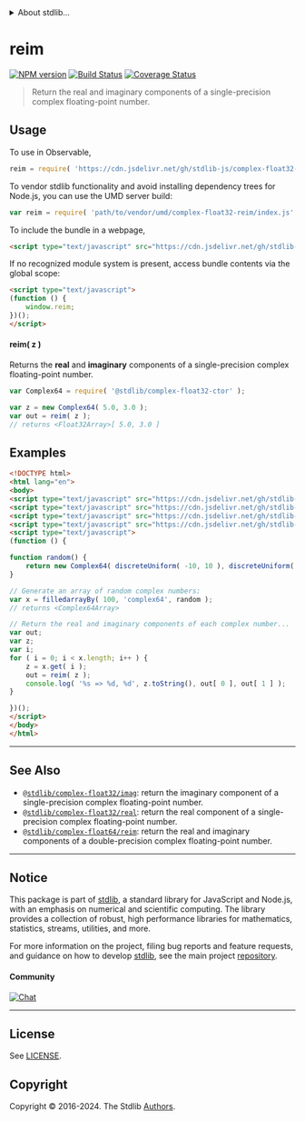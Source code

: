 <!--

@license Apache-2.0

Copyright (c) 2021 The Stdlib Authors.

Licensed under the Apache License, Version 2.0 (the "License");
you may not use this file except in compliance with the License.
You may obtain a copy of the License at

   http://www.apache.org/licenses/LICENSE-2.0

Unless required by applicable law or agreed to in writing, software
distributed under the License is distributed on an "AS IS" BASIS,
WITHOUT WARRANTIES OR CONDITIONS OF ANY KIND, either express or implied.
See the License for the specific language governing permissions and
limitations under the License.

-->


<details>
  <summary>
    About stdlib...
  </summary>
  <p>We believe in a future in which the web is a preferred environment for numerical computation. To help realize this future, we've built stdlib. stdlib is a standard library, with an emphasis on numerical and scientific computation, written in JavaScript (and C) for execution in browsers and in Node.js.</p>
  <p>The library is fully decomposable, being architected in such a way that you can swap out and mix and match APIs and functionality to cater to your exact preferences and use cases.</p>
  <p>When you use stdlib, you can be absolutely certain that you are using the most thorough, rigorous, well-written, studied, documented, tested, measured, and high-quality code out there.</p>
  <p>To join us in bringing numerical computing to the web, get started by checking us out on <a href="https://github.com/stdlib-js/stdlib">GitHub</a>, and please consider <a href="https://opencollective.com/stdlib">financially supporting stdlib</a>. We greatly appreciate your continued support!</p>
</details>

# reim

[![NPM version][npm-image]][npm-url] [![Build Status][test-image]][test-url] [![Coverage Status][coverage-image]][coverage-url] <!-- [![dependencies][dependencies-image]][dependencies-url] -->

> Return the real and imaginary components of a single-precision complex floating-point number.

<!-- Section to include introductory text. Make sure to keep an empty line after the intro `section` element and another before the `/section` close. -->

<section class="intro">

</section>

<!-- /.intro -->

<!-- Package usage documentation. -->



<section class="usage">

## Usage

To use in Observable,

```javascript
reim = require( 'https://cdn.jsdelivr.net/gh/stdlib-js/complex-float32-reim@umd/browser.js' )
```

To vendor stdlib functionality and avoid installing dependency trees for Node.js, you can use the UMD server build:

```javascript
var reim = require( 'path/to/vendor/umd/complex-float32-reim/index.js' )
```

To include the bundle in a webpage,

```html
<script type="text/javascript" src="https://cdn.jsdelivr.net/gh/stdlib-js/complex-float32-reim@umd/browser.js"></script>
```

If no recognized module system is present, access bundle contents via the global scope:

```html
<script type="text/javascript">
(function () {
    window.reim;
})();
</script>
```

#### reim( z )

Returns the **real** and **imaginary** components of a single-precision complex floating-point number.

```javascript
var Complex64 = require( '@stdlib/complex-float32-ctor' );

var z = new Complex64( 5.0, 3.0 );
var out = reim( z );
// returns <Float32Array>[ 5.0, 3.0 ]
```

</section>

<!-- /.usage -->

<!-- Package usage notes. Make sure to keep an empty line after the `section` element and another before the `/section` close. -->

<section class="notes">

</section>

<!-- /.notes -->

<!-- Package usage examples. -->

<section class="examples">

## Examples

<!-- eslint-disable max-len -->

<!-- eslint no-undef: "error" -->

```html
<!DOCTYPE html>
<html lang="en">
<body>
<script type="text/javascript" src="https://cdn.jsdelivr.net/gh/stdlib-js/complex-float32-ctor@umd/browser.js"></script>
<script type="text/javascript" src="https://cdn.jsdelivr.net/gh/stdlib-js/random-base-discrete-uniform@umd/browser.js"></script>
<script type="text/javascript" src="https://cdn.jsdelivr.net/gh/stdlib-js/array-filled-by@umd/browser.js"></script>
<script type="text/javascript" src="https://cdn.jsdelivr.net/gh/stdlib-js/complex-float32-reim@umd/browser.js"></script>
<script type="text/javascript">
(function () {

function random() {
    return new Complex64( discreteUniform( -10, 10 ), discreteUniform( -10, 10 ) );
}

// Generate an array of random complex numbers:
var x = filledarrayBy( 100, 'complex64', random );
// returns <Complex64Array>

// Return the real and imaginary components of each complex number...
var out;
var z;
var i;
for ( i = 0; i < x.length; i++ ) {
    z = x.get( i );
    out = reim( z );
    console.log( '%s => %d, %d', z.toString(), out[ 0 ], out[ 1 ] );
}

})();
</script>
</body>
</html>
```

</section>

<!-- /.examples -->

<!-- C interface documentation. -->



<!-- Section to include cited references. If references are included, add a horizontal rule *before* the section. Make sure to keep an empty line after the `section` element and another before the `/section` close. -->

<section class="references">

</section>

<!-- /.references -->

<!-- Section for related `stdlib` packages. Do not manually edit this section, as it is automatically populated. -->

<section class="related">

* * *

## See Also

-   <span class="package-name">[`@stdlib/complex-float32/imag`][@stdlib/complex/float32/imag]</span><span class="delimiter">: </span><span class="description">return the imaginary component of a single-precision complex floating-point number.</span>
-   <span class="package-name">[`@stdlib/complex-float32/real`][@stdlib/complex/float32/real]</span><span class="delimiter">: </span><span class="description">return the real component of a single-precision complex floating-point number.</span>
-   <span class="package-name">[`@stdlib/complex-float64/reim`][@stdlib/complex/float64/reim]</span><span class="delimiter">: </span><span class="description">return the real and imaginary components of a double-precision complex floating-point number.</span>

</section>

<!-- /.related -->

<!-- Section for all links. Make sure to keep an empty line after the `section` element and another before the `/section` close. -->


<section class="main-repo" >

* * *

## Notice

This package is part of [stdlib][stdlib], a standard library for JavaScript and Node.js, with an emphasis on numerical and scientific computing. The library provides a collection of robust, high performance libraries for mathematics, statistics, streams, utilities, and more.

For more information on the project, filing bug reports and feature requests, and guidance on how to develop [stdlib][stdlib], see the main project [repository][stdlib].

#### Community

[![Chat][chat-image]][chat-url]

---

## License

See [LICENSE][stdlib-license].


## Copyright

Copyright &copy; 2016-2024. The Stdlib [Authors][stdlib-authors].

</section>

<!-- /.stdlib -->

<!-- Section for all links. Make sure to keep an empty line after the `section` element and another before the `/section` close. -->

<section class="links">

[npm-image]: http://img.shields.io/npm/v/@stdlib/complex-float32-reim.svg
[npm-url]: https://npmjs.org/package/@stdlib/complex-float32-reim

[test-image]: https://github.com/stdlib-js/complex-float32-reim/actions/workflows/test.yml/badge.svg?branch=main
[test-url]: https://github.com/stdlib-js/complex-float32-reim/actions/workflows/test.yml?query=branch:main

[coverage-image]: https://img.shields.io/codecov/c/github/stdlib-js/complex-float32-reim/main.svg
[coverage-url]: https://codecov.io/github/stdlib-js/complex-float32-reim?branch=main

<!--

[dependencies-image]: https://img.shields.io/david/stdlib-js/complex-float32-reim.svg
[dependencies-url]: https://david-dm.org/stdlib-js/complex-float32-reim/main

-->

[chat-image]: https://img.shields.io/gitter/room/stdlib-js/stdlib.svg
[chat-url]: https://app.gitter.im/#/room/#stdlib-js_stdlib:gitter.im

[stdlib]: https://github.com/stdlib-js/stdlib

[stdlib-authors]: https://github.com/stdlib-js/stdlib/graphs/contributors

[umd]: https://github.com/umdjs/umd
[es-module]: https://developer.mozilla.org/en-US/docs/Web/JavaScript/Guide/Modules

[deno-url]: https://github.com/stdlib-js/complex-float32-reim/tree/deno
[deno-readme]: https://github.com/stdlib-js/complex-float32-reim/blob/deno/README.md
[umd-url]: https://github.com/stdlib-js/complex-float32-reim/tree/umd
[umd-readme]: https://github.com/stdlib-js/complex-float32-reim/blob/umd/README.md
[esm-url]: https://github.com/stdlib-js/complex-float32-reim/tree/esm
[esm-readme]: https://github.com/stdlib-js/complex-float32-reim/blob/esm/README.md
[branches-url]: https://github.com/stdlib-js/complex-float32-reim/blob/main/branches.md

[stdlib-license]: https://raw.githubusercontent.com/stdlib-js/complex-float32-reim/main/LICENSE

<!-- <related-links> -->

[@stdlib/complex/float32/imag]: https://github.com/stdlib-js/complex-float32-imag/tree/umd

[@stdlib/complex/float32/real]: https://github.com/stdlib-js/complex-float32-real/tree/umd

[@stdlib/complex/float64/reim]: https://github.com/stdlib-js/complex-float64-reim/tree/umd

<!-- </related-links> -->

</section>

<!-- /.links -->
